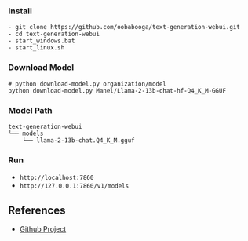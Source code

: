 
### Install 
```shell
- git clone https://github.com/oobabooga/text-generation-webui.git
- cd text-generation-webui
- start_windows.bat
- start_linux.sh
```

### Download Model 
```shell
# python download-model.py organization/model
python download-model.py Manel/Llama-2-13b-chat-hf-Q4_K_M-GGUF
```

### Model Path
```
text-generation-webui
└── models
    └── llama-2-13b-chat.Q4_K_M.gguf
```

### Run 
- `http://localhost:7860`
- `http://127.0.0.1:7860/v1/models`


## References 
- [Github Project](https://github.com/oobabooga/text-generation-webui)